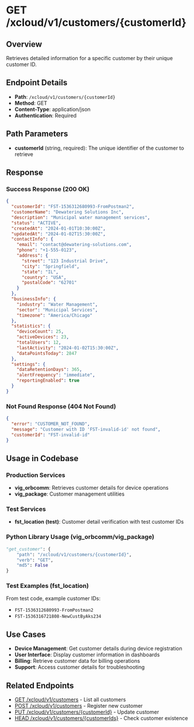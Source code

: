 # GET /xcloud/v1/customers/{customerId}

## Overview
Retrieves detailed information for a specific customer by their unique customer ID.

## Endpoint Details
- **Path**: `/xcloud/v1/customers/{customerId}`
- **Method**: GET
- **Content-Type**: application/json
- **Authentication**: Required

## Path Parameters
- **customerId** (string, required): The unique identifier of the customer to retrieve

## Response
### Success Response (200 OK)
```json
{
  "customerId": "FST-1536312680993-FromPostman2",
  "customerName": "Dewatering Solutions Inc",
  "description": "Municipal water management services",
  "status": "ACTIVE",
  "createdAt": "2024-01-01T10:30:00Z",
  "updatedAt": "2024-01-02T15:30:00Z",
  "contactInfo": {
    "email": "contact@dewatering-solutions.com",
    "phone": "+1-555-0123",
    "address": {
      "street": "123 Industrial Drive",
      "city": "Springfield",
      "state": "IL",
      "country": "USA",
      "postalCode": "62701"
    }
  },
  "businessInfo": {
    "industry": "Water Management",
    "sector": "Municipal Services",
    "timezone": "America/Chicago"
  },
  "statistics": {
    "deviceCount": 25,
    "activeDevices": 23,
    "totalUsers": 12,
    "lastActivity": "2024-01-02T15:30:00Z",
    "dataPointsToday": 2847
  },
  "settings": {
    "dataRetentionDays": 365,
    "alertFrequency": "immediate",
    "reportingEnabled": true
  }
}
```

### Not Found Response (404 Not Found)
```json
{
  "error": "CUSTOMER_NOT_FOUND",
  "message": "Customer with ID 'FST-invalid-id' not found",
  "customerId": "FST-invalid-id"
}
```

## Usage in Codebase

### Production Services
- **vig_orbcomm**: Retrieves customer details for device operations
- **vig_package**: Customer management utilities

### Test Services
- **fst_location (test)**: Customer detail verification with test customer IDs

### Python Library Usage (vig_orbcomm/vig_package)
```python
"get_customer": {
    "path": "/xcloud/v1/customers/{customerId}",
    "verb": "GET",
    "md5": False
}
```

### Test Examples (fst_location)
From test code, example customer IDs:
- `FST-1536312680993-FromPostman2`
- `FST-1536316721808-NewCustByAks234`

## Use Cases
- **Device Management**: Get customer details during device registration
- **User Interface**: Display customer information in dashboards
- **Billing**: Retrieve customer data for billing operations
- **Support**: Access customer details for troubleshooting

## Related Endpoints
- [GET /xcloud/v1/customers](v1-customers-get.md) - List all customers
- [POST /xcloud/v1/customers](v1-customers-post.md) - Register new customer
- [PUT /xcloud/v1/customers/{customerId}](v1-customers-customerId-put.md) - Update customer
- [HEAD /xcloud/v1/customers/{customerIds}](v1-customers-customerIds-head.md) - Check customer existence